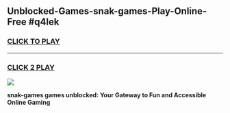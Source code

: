
## Unblocked-Games-snak-games-Play-Online-Free #q4lek
<h3>
<a href="https://us.freeplayer.one?title=snak-games&ref=10M">CLICK TO PLAY</a></h3>
<hr>

<h3>
<a href="https://us.freeplayer.one?title=snak-games&ref=10M">CLICK 2 PLAY</a>
  
</h3>

<a href="https://us.freeplayer.one?title=snak-games&ref=10M"><img src="https://clearcache.store/games.png"></a>


**snak-games games unblocked: Your Gateway to Fun and Accessible Online Gaming**
